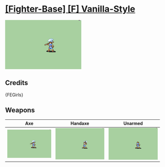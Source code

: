 # [\[Fighter-Base\] \[F\] Vanilla-Style](./%5BFighter-Base%5D%20%5BF%5D%20Vanilla-Style)

<img src="./3.%20Axe/Axe_000.png" alt="[Fighter-Base] [F] Vanilla-Style standing" />

## Credits

{FEGirls}

## Weapons


|Axe |Handaxe |Unarmed |
|  :---: | :---: | :---: |
| <img alt="Axe animation" src="./3.%20Axe/Axe.gif" /> | <img alt="Handaxe animation" src="./4.%20Handaxe/Handaxe.gif" /> | <img alt="Unarmed animation" src="./8.%20Unarmed/Unarmed.gif" /> |
